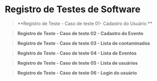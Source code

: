 # Registro de Testes de Software

>**Registro de Teste - Caso de teste 01- Cadastro do Usuário **













>**Registro de Teste - Caso de teste 02 - Cadastro do Evento**










>**Registro de Teste - Caso de teste 03 - Lista de contaminados**










>**Registro de Teste - Caso de teste 04 - Lista de Eventos**












>**Registro de Teste - Caso de teste 05 - Lista de usuários**









>**Registro de Teste - Caso de teste 06 - Login do usuário**









 
